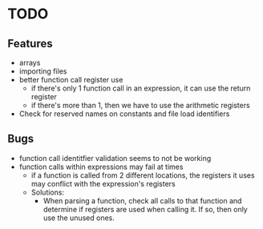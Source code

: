 # TODO

## Features
- arrays
- importing files
- better function call register use
  - if there's only 1 function call in an expression, it can use the return register
  - if there's more than 1, then we have to use the arithmetic registers
- Check for reserved names on constants and file load identifiers

## Bugs
- function call identitfier validation seems to not be working
- function calls within expressions may fail at times
  - if a function is called from 2 different locations, the registers it uses may conflict with the expression's registers
  - Solutions:
    - When parsing a function, check all calls to that function and determine if registers are used when calling it. If so, then only use the unused ones.